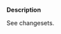 **Description**

See changesets.

<!-- A clear and concise description of what this pull request solves. -->
<!-- If your change is non-trivial, please include a description of how the
new logic works, and why you decided to solve it the way you did. -->

 
<!-- **Example** -->



<!-- (optional) A sandbox, GIF or video showing the old and new behaviors after this
pullrequest is merged. Or a code sample showing the usage of a new API. -->

